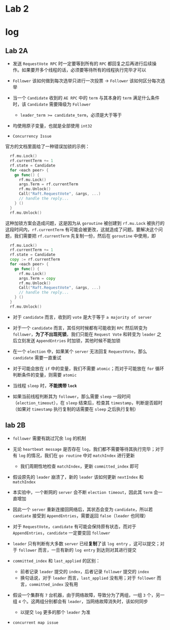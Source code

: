 # Lab 2






















# log

## Lab 2A

- 发送 `RequestVote RPC` 时一定要等到所有的 `RPC` 都回复之后再进行后续操作。如果要开多个线程的话，必须要等待所有的线程执行完毕才可以

- `Follower` 该如何做到每次选举只进行一次投票 -> `Follower` 该如何区分每次选举

- 当一个 `Candidate` 收到的 `AE RPC` 中的 `term` 与其本身的 `term` 满足什么条件时，该 `Candidate` 需要降级为 `Follower`
  - `leader_term >= candidate_term`，必须是大于等于

- 均使用原子变量，也就是全部使用 `int32`

- `Concurrency Issue`

官方的文档里面给了一种错误加锁的示例：

```go
  rf.mu.Lock()
  rf.currentTerm += 1
  rf.state = Candidate
  for <each peer> {
    go func() {
      rf.mu.Lock()
      args.Term = rf.currentTerm
      rf.mu.Unlock()
      Call("Raft.RequestVote", &args, ...)
      // handle the reply...
    } ()
  }
  rf.mu.Unlock()
```

这种加锁方案会造成问题，这是因为从 `goroutine` 被创建到 `rf.mu.Lock` 被执行的这段时间内，`rf.currentTerm` 有可能会被更改，这就造成了问题。要解决这个问题，我们需要把 `rf.currentTerm` 先复制一份，然后在 `goroutine` 中使用，即

```go
  rf.mu.Lock()
  rf.currentTerm += 1
  rf.state = Candidate
  copy := rf.currentTerm
  for <each peer> {
    go func() {
      rf.mu.Lock()
      args.Term = copy
      rf.mu.Unlock()
      Call("Raft.RequestVote", &args, ...)
      // handle the reply...
    } ()
  }
  rf.mu.Unlock()

```

- 对于 `candidate` 而言，收到的 `vote` 是大于等于 `a majority of server`

- 对于一个 `candidate` 而言，其任何时候都有可能收到 `RPC` 然后转变为 `follower`，**为了不出现死锁**，我们只能在 `Request Vote` 和转变为 `leader` 之后立刻发送 `AppendEntries` 时加锁，其他时候不能加锁

- 在一个 `election` 中，如果某个 `server` 无法回复 `RequestVote`，那么 `candidate` 需要一直重试

- 对于可能会放在 `if` 中的变量，我们不需要 `atomic`；而对于可能放在 `for` 循环判断条件的变量，则需要 `atomic`

- 当线程 `sleep` 时，**不能携带 `lock`**

- 如果当前线程判断其为 `follower`，那么需要 `sleep` 一段时间（`election_timeout`），在 `sleep` 结束后，检查其 `timestamp`，判断是否超时（如果对 `timestamp` 执行复制的话需要在 `sleep` 之后执行复制）

## lab 2B

- `follower` 需要有跳过冗余 `log` 的机制

- 无论 `heartbeat message` 是否存在 `log`，我们都不需要等待其执行完毕；对于有 `log` 的情况，我们在 `go routine` 中对 `matchIndex` 进行更新
  - 我们周期性地检查 `matchIndex`，更新 `committed_index` 即可

- 假设原先的 `leader` 崩溃了，新的 `leader` 该如何更新 `nextIndex` 和 `matchIndex`

- 本实验中，一个断网的 `server` 会不断 `election timeout`，因此其 `term` 会一直增加

- 因此一个 `server` 重新连接回网络后，其状态会变为 `candidate`，所以若 `candiate` 接受到 `AppendEntries`，需要返回 `false`（`leader` 也同理）

- 对于 `RequestVote`，`candidate` 有可能会保持原有状态，而对于 `AppendEntries`，`candidate` 一定要变回 `follower`

- `leader` 只有判断有大多数 `server` 已经**复制**了该 `log entry` ，这可以提交；对于 `follower` 而言，一旦有新的 `log entry` 到达则对其进行提交

- `committed_index` 和 `last_applied` 的区别：
  - 前者记录 `leader` 提交的 `index`，后者记录 `follower` 提交的 `index`
  - 换句话说，对于 `leader` 而言，`last_applied` 没有用；对于 `follower` 而言，`committed_index` 没有用

- 假设一个集群有 `7` 台机器，由于网络故障，导致分为了两组，一组 `3` 个，另一组 `4` 个。这两组分别都会有 `leader`，当网络故障消失时，该如何同步
  - 以提交 `log` 更多的那个 `leader` 为准

- `concurrent map issue`




